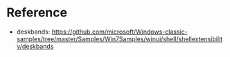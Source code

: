 # Reference

- deskbands: https://github.com/microsoft/Windows-classic-samples/tree/master/Samples/Win7Samples/winui/shell/shellextensibility/deskbands
